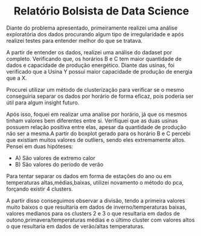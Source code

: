 <h1 align="center"> Relatório Bolsista de Data Science</h1>
Diante do problema apresentado, primeiramente realizei uma análise exploratória dos dados procurando algum tipo de irregularidade e após realizei testes para entender melhor do que se tratava.

A partir de entender os dados, realizei uma análise do dadaset por completo. Verificando que, os horários B e C tem maior quantidade de dados e capacidade de produção energético. Diante das usinas, foi verificado que a Usina Y possui maior capacidade de produção de energia que a X.

Procurei utilizar um método de clusterização para verificar se o mesmo conseguiria separar os dados por horário de forma eficaz, pois poderia ser útil para algum insight futuro.

Após isso, foquei em realizar uma analise por horário, já que os mesmos tinham valores bem diferentes entre si. Verifiquei que as duas usinas possuem relação positiva entre elas, apesar da quantidade de produção não ser a mesma.A partir do boxplot gerado para os horário B e C percebi que existiam muitos valores de outliers, sendo eles extremamente altos.
Pensei em duas hipóteses:

- A) São valores de extremo calor
- B) São valores do período de verão

Para tentar separar os dados em forma de estações do ano ou em temperaturas altas,médias,baixas, utilizei novamento o método do pca, forçando existir 4 clusters.

A partir disso conseguimos observar a divisão, tendo a primeira valores muito baixos o que resultaria em dados de inverno/temperaturas baixas, valores medianos para os clusters 2 e 3 o que resultaria em dados de outono,primavera/temperaturas médias e o último cluster com valores altos o que resultaria em dados de verão/altas temperaturas.
